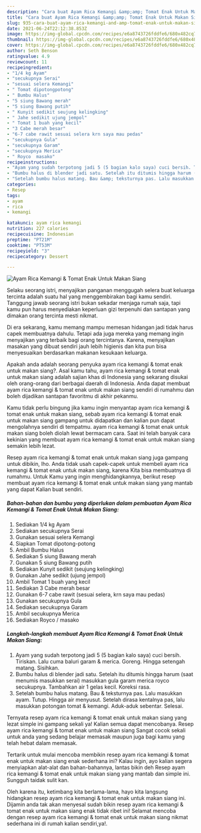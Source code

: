```yaml
---
description: "Cara buat Ayam Rica Kemangi &amp;amp; Tomat Enak Untuk Makan Siang yang nikmat dan Mudah Dibuat"
title: "Cara buat Ayam Rica Kemangi &amp;amp; Tomat Enak Untuk Makan Siang yang nikmat dan Mudah Dibuat"
slug: 935-cara-buat-ayam-rica-kemangi-and-amp-tomat-enak-untuk-makan-siang-yang-nikmat-dan-mudah-dibuat
date: 2021-06-24T22:12:38.853Z
image: https://img-global.cpcdn.com/recipes/e6a8743726fddfe6/680x482cq70/ayam-rica-kemangi-tomat-enak-untuk-makan-siang-foto-resep-utama.jpg
thumbnail: https://img-global.cpcdn.com/recipes/e6a8743726fddfe6/680x482cq70/ayam-rica-kemangi-tomat-enak-untuk-makan-siang-foto-resep-utama.jpg
cover: https://img-global.cpcdn.com/recipes/e6a8743726fddfe6/680x482cq70/ayam-rica-kemangi-tomat-enak-untuk-makan-siang-foto-resep-utama.jpg
author: Seth Benson
ratingvalue: 4.9
reviewcount: 11
recipeingredient:
- "1/4 kg Ayam"
- "secukupnya Serai"
- "sesuai selera Kemangi"
- " Tomat dipotongpotong"
- " Bumbu Halus"
- "5 siung Bawang merah"
- "5 siung Bawang putih"
- " Kunyit sedikit seujung kelingking"
- " Jahe sedikit ujung jempol"
- " Tomat 1 buah yang kecil"
- "3 Cabe merah besar"
- "6-7 cabe rawit sesuai selera krn saya mau pedas"
- "secukupnya Gula"
- "secukupnya Garam"
- "secukupnya Merica"
- " Royco  masako"
recipeinstructions:
- "Ayam yang sudah terpotong jadi 5 (5 bagian kalo saya) cuci bersih. Tiriskan. Lalu cuma baluri garam &amp; merica. Goreng. Hingga setengah matang. Sisihkan."
- "Bumbu halus di blender jadi satu. Setelah itu ditumis hingga harum (saat menumis masukkan serai) masukkan gula garam merica royco secukupnya. Tambahkan air 1 gelas kecil. Koreksi rasa."
- "Setelah bumbu halus matang. Bau &amp; teksturnya pas. Lalu masukkan ayam. Tutup. Hingga air menyusut. Setelah dirasa kentalnya pas, lalu masukkan potongan tomat &amp; kemangi. Aduk-aduk sebentar. Selesai."
categories:
- Resep
tags:
- ayam
- rica
- kemangi

katakunci: ayam rica kemangi 
nutrition: 227 calories
recipecuisine: Indonesian
preptime: "PT21M"
cooktime: "PT53M"
recipeyield: "3"
recipecategory: Dessert

---
```



![Ayam Rica Kemangi &amp; Tomat Enak Untuk Makan Siang](https://img-global.cpcdn.com/recipes/e6a8743726fddfe6/680x482cq70/ayam-rica-kemangi-tomat-enak-untuk-makan-siang-foto-resep-utama.jpg)

Selaku seorang istri, menyajikan panganan menggugah selera buat keluarga tercinta adalah suatu hal yang menggembirakan bagi kamu sendiri. Tanggung jawab seorang istri bukan sekadar menjaga rumah saja, tapi kamu pun harus menyediakan keperluan gizi terpenuhi dan santapan yang dimakan orang tercinta mesti nikmat.

Di era  sekarang, kamu memang mampu memesan hidangan jadi tidak harus capek membuatnya dahulu. Tetapi ada juga mereka yang memang ingin menyajikan yang terbaik bagi orang tercintanya. Karena, menyajikan masakan yang dibuat sendiri jauh lebih higienis dan kita pun bisa menyesuaikan berdasarkan makanan kesukaan keluarga. 



Apakah anda adalah seorang penyuka ayam rica kemangi &amp; tomat enak untuk makan siang?. Asal kamu tahu, ayam rica kemangi &amp; tomat enak untuk makan siang adalah sajian khas di Indonesia yang sekarang disukai oleh orang-orang dari berbagai daerah di Indonesia. Anda dapat membuat ayam rica kemangi &amp; tomat enak untuk makan siang sendiri di rumahmu dan boleh dijadikan santapan favoritmu di akhir pekanmu.

Kamu tidak perlu bingung jika kamu ingin menyantap ayam rica kemangi &amp; tomat enak untuk makan siang, sebab ayam rica kemangi &amp; tomat enak untuk makan siang gampang untuk didapatkan dan kalian pun dapat mengolahnya sendiri di tempatmu. ayam rica kemangi &amp; tomat enak untuk makan siang boleh diolah lewat bermacam cara. Saat ini telah banyak cara kekinian yang membuat ayam rica kemangi &amp; tomat enak untuk makan siang semakin lebih lezat.

Resep ayam rica kemangi &amp; tomat enak untuk makan siang juga gampang untuk dibikin, lho. Anda tidak usah capek-capek untuk membeli ayam rica kemangi &amp; tomat enak untuk makan siang, karena Kita bisa membuatnya di rumahmu. Untuk Kamu yang ingin menghidangkannya, berikut resep membuat ayam rica kemangi &amp; tomat enak untuk makan siang yang mantab yang dapat Kalian buat sendiri.

<!--inarticleads1-->

##### Bahan-bahan dan bumbu yang diperlukan dalam pembuatan Ayam Rica Kemangi &amp; Tomat Enak Untuk Makan Siang:

1. Sediakan 1/4 kg Ayam
1. Sediakan secukupnya Serai
1. Gunakan sesuai selera Kemangi
1. Siapkan  Tomat dipotong-potong
1. Ambil  Bumbu Halus
1. Sediakan 5 siung Bawang merah
1. Gunakan 5 siung Bawang putih
1. Sediakan  Kunyit sedikit (seujung kelingking)
1. Gunakan  Jahe sedikit (ujung jempol)
1. Ambil  Tomat 1 buah yang kecil
1. Sediakan 3 Cabe merah besar
1. Gunakan 6-7 cabe rawit (sesuai selera, krn saya mau pedas)
1. Gunakan secukupnya Gula
1. Sediakan secukupnya Garam
1. Ambil secukupnya Merica
1. Sediakan  Royco / masako




<!--inarticleads2-->

##### Langkah-langkah membuat Ayam Rica Kemangi &amp; Tomat Enak Untuk Makan Siang:

1. Ayam yang sudah terpotong jadi 5 (5 bagian kalo saya) cuci bersih. Tiriskan. Lalu cuma baluri garam &amp; merica. Goreng. Hingga setengah matang. Sisihkan.
1. Bumbu halus di blender jadi satu. Setelah itu ditumis hingga harum (saat menumis masukkan serai) masukkan gula garam merica royco secukupnya. Tambahkan air 1 gelas kecil. Koreksi rasa.
1. Setelah bumbu halus matang. Bau &amp; teksturnya pas. Lalu masukkan ayam. Tutup. Hingga air menyusut. Setelah dirasa kentalnya pas, lalu masukkan potongan tomat &amp; kemangi. Aduk-aduk sebentar. Selesai.




Ternyata resep ayam rica kemangi &amp; tomat enak untuk makan siang yang lezat simple ini gampang sekali ya! Kalian semua dapat mencobanya. Resep ayam rica kemangi &amp; tomat enak untuk makan siang Sangat cocok sekali untuk anda yang sedang belajar memasak maupun juga bagi kamu yang telah hebat dalam memasak.

Tertarik untuk mulai mencoba membikin resep ayam rica kemangi &amp; tomat enak untuk makan siang enak sederhana ini? Kalau ingin, ayo kalian segera menyiapkan alat-alat dan bahan-bahannya, lantas bikin deh Resep ayam rica kemangi &amp; tomat enak untuk makan siang yang mantab dan simple ini. Sungguh taidak sulit kan. 

Oleh karena itu, ketimbang kita berlama-lama, hayo kita langsung hidangkan resep ayam rica kemangi &amp; tomat enak untuk makan siang ini. Dijamin anda tak akan menyesal sudah bikin resep ayam rica kemangi &amp; tomat enak untuk makan siang enak tidak ribet ini! Selamat mencoba dengan resep ayam rica kemangi &amp; tomat enak untuk makan siang nikmat sederhana ini di rumah kalian sendiri,ya!.

